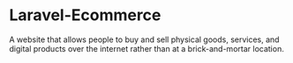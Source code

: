 # Laravel-Ecommerce
A website that allows people to buy and sell physical goods, services, and digital products over the internet rather than at a brick-and-mortar location.
